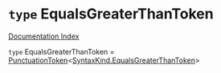 # `type` EqualsGreaterThanToken

[Documentation Index](../README.md)

`type` EqualsGreaterThanToken = [PunctuationToken](../private.interface.PunctuationToken/README.md)\<[SyntaxKind.EqualsGreaterThanToken](../private.enum.SyntaxKind/README.md#equalsgreaterthantoken--39)>